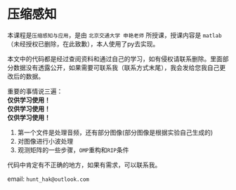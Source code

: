 # 压缩感知

本课程是`压缩感知与应用`，是由 `北京交通大学 申艳老师` 所授课，授课内容是 `matlab`（未经授权已删除，在此致歉），本人使用了py去实现。

本文中的代码都是经过查阅资料和通过自己的学习，如有侵权请联系删除。里面部分数据没有透露公开，如果需要可联系我（联系方式末尾），我会发给您我自己更改后的数据。

重要的事情说三遍：</br>
**仅供学习使用！** </br>
**仅供学习使用！** </br>
**仅供学习使用！** </br>

1. 第一个文件是处理音频，还有部分图像(部分图像是根据实验自己生成的)
2. 对图像进行小波处理
3. 观测矩阵的一些步骤，`OMP`重构和`RIP`条件

代码中肯定有不正确的地方，如果有需求，可以联系我。

email: `hunt_hak@outlook.com`